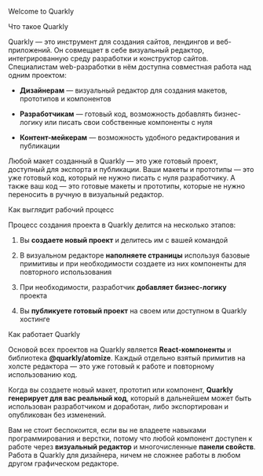 Welcome to Quarkly

Что такое Quarkly

Quarkly — это инструмент для создания сайтов, лендингов и веб-приложений. Он совмещает в себе визуальный редактор, интегрированную среду разработки и конструктор сайтов. Специалистам web-разработки в нём доступна совместная работа над одним проектом:

*   **Дизайнерам** — визуальный редактор для создания макетов, прототипов и компонентов
    
*   **Разработчикам** — готовый код, возможность добавлять бизнес-логику или писать свои собственные компоненты с нуля
    
*   **Контент-мейкерам** — возможность удобного редактирования и публикации
    

Любой макет созданный в Quarkly — это уже готовый проект, доступный для экспорта и публикации. Ваши макеты и прототипы — это уже готовый код, который не нужно писать с нуля разработчику. А также ваш код — это готовые макеты и прототипы, которые не нужно переносить в ручную в визуальный редактор.

Как выглядит рабочий процесс

Процесс создания проекта в Quarkly делится на несколько этапов:

1.  Вы **создаете новый проект** и делитесь им с вашей командой
    
2.  В визуальном редакторе **наполняете страницы** используя базовые примитивы и при необходимости создаете из них компоненты для повторного использования
    
3.  При необходимости, разработчик **добавляет бизнес-логику** проекта
    
4.  Вы **публикуете готовый проект** на своем или доступном в Quarkly хостинге
    

Как работает Quarkly

Основой всех проектов на Quarkly является **React-компоненты** и библиотека **@quarkly/atomize**. Каждый отдельно взятый примитив на холсте редактора — это уже готовый к работе и повторному использованию код.

Когда вы создаете новый макет, прототип или компонент, **Quarkly генерирует для вас реальный код**, который в дальнейшем может быть использован разработчиком и доработан, либо экспортирован и опубликован без изменений.

Вам не стоит беспокоится, если вы не владеете навыками программирования и верстки, потому что любой компонент доступен к работе через **визуальный редактор** и многочисленные **панели свойств**. Работа в Quarkly для дизайнера, ничем не сложнее работы в любом другом графическом редакторе.